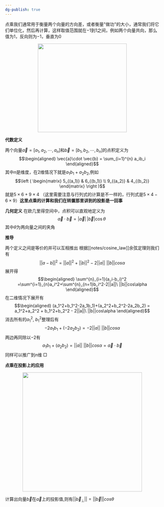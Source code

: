 ```yaml
---
dg-publish: true
---
```

点乘我们通常用于衡量两个向量的方向差，或者衡量"做功"的大小，通常我们将它们单位化，然后再计算，这样取值范围就在$-1$到$1$之间，例如两个向量共向，那么值为$1$，反向则为$-1$，垂直为$0$
<div align=center><img src="https://cdn.jsdelivr.net/gh/aaronmack/image-hosting@master/mathematics/点乘.78lv308m6p80.webp" width="290"></div>



**代数定义**

两个向量${\displaystyle {\vec {a}}=[a_{1},a_{2},\cdots ,a_{n}]}$和${\displaystyle {\vec {b}}=[b_{1},b_{2},\cdots ,b_{n}]}$的点积定义为
$$\begin{aligned} \vec{a}\cdot \vec{b} = \sum_{i=1}^{n} a_ib_i \end{aligned}$$其中$n$是维度，在2维情况下就是$a_1b_1+a_2b_2$,例如
$$\left ( \begin{matrix} 5_{(a_1)} & 6_{(b_1)} \\ 9_{(a_2)} & 4_{(b_2)} \end{matrix} \right )$$就是$5\times 6+9\times 4$ （这里需要注意与行列式的计算是不一样的，行列式是$5\times 4-6\times 9$）**这里点乘的计算和我们在转置那里讲到的投影是一回事**

**几何定义**
在欧几里得空间中，点积可以直观地定义为
$${\displaystyle {\vec {a}}\cdot {\vec {b}}=|{\vec {a}}|\,|{\vec {b}}|\cos \theta \;}$$
其中$\theta$为两向量之间的夹角

**推导**

两个定义之间是等价的并可以互相推出
根据[[notes/cosine_law]]余弦定理则我们有
$$|| a-b ||^2 = ||a||^2+||b||^2-2||a||\ ||b||cos\alpha$$展开得
$$\begin{aligned} \sum^{n}_{i=1}(a_i-b_i)^2 =\sum^{i=1}_{n}a_i^2+\sum^{n}_{n=1}b_i^2-2||a||\ ||b||cos\alpha \end{aligned}$$在二维情况下展开有
$$\begin{aligned} (a_1^2+b_1^2-2a_1b_1)+(a_2^2+b_2^2-2a_2b_2) = a_1^2+a_2^2 + b_1^2+b_2^2 - 2||a||\ ||b||cos\alpha \end{aligned}$$消去所有的$a_1^2,\ b_1^2$整理后有
$$-2a_1b_1 + (-2a_2b_2) =  - 2||a||\ ||b||cos\alpha$$两边再同除以$-2$有
$$a_1b_1 + (a_2b_2) = ||a||\ ||b||cos\alpha = \vec{a}\cdot \vec{b}$$ 同样可以推广到$n$维 □

**点乘在投影上的应用**<div align=center><img src="https://cdn.jsdelivr.net/gh/aaronmack/image-hosting@master/mathematics/DotProductForProjection.20f8sxq8tejk.webp" width="390"></div>

计算出向量$\vec{b}$在$\vec{a}$上的投影值,则有$||\vec{b}_{\perp}|| = ||\vec{b}||cos\theta$ 